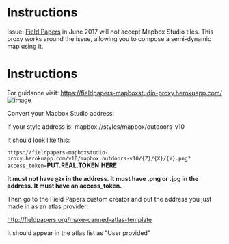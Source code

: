 Instructions
============

Issue: [Field Papers](http://fieldpapers.org) in June 2017 will not accept Mapbox Studio tiles. This proxy works around the issue, allowing you to compose a semi-dynamic map using it.

Instructions
============

For guidance visit: https://fieldpapers-mapboxstudio-proxy.herokuapp.com/
![image](https://user-images.githubusercontent.com/283343/30034776-98ee776a-9171-11e7-91d8-7be853716838.png)


Convert your Mapbox Studio address:

If your style address is:
mapbox://styles/mapbox/outdoors-v10

It should look like this:

`https://fieldpapers-mapboxstudio-proxy.herokuapp.com/v10/mapbox.outdoors-v10/{Z}/{X}/{Y}.png?access_token=`**PUT.REAL.TOKEN.HERE**

**It must not have `@2x` in the address. It must have .png or .jpg in the address. It must have an access_token.**

Then go to the Field Papers custom creator and put the address you just made in as an atlas provider:

http://fieldpapers.org/make-canned-atlas-template

It should appear in the atlas list as "User provided"
